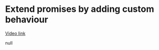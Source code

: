 # Extend promises by adding custom behaviour

[Video link](https://www.egghead.io/lessons/egghead-extend-promises-by-adding-custom-behaviour)

null

